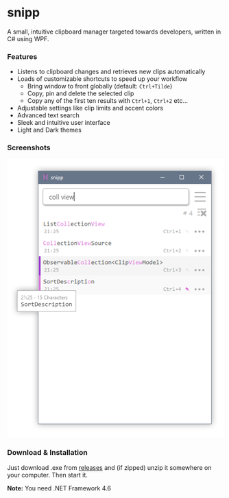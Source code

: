 ﻿# snipp

A small, intuitive clipboard manager targeted towards developers, written in C# using WPF.

### Features

* Listens to clipboard changes and retrieves new clips automatically
* Loads of customizable shortcuts to speed up your workflow
	- Bring window to front globally (default: `Ctrl+Tilde`)
	- Copy, pin and delete the selected clip
	- Copy any of the first ten results with `Ctrl+1`, `Ctrl+2` etc...
* Adjustable settings like clip limits and accent colors
* Advanced text search
* Sleek and intuitive user interface
* Light and Dark themes

### Screenshots

![snipp screenshot](.screenshots/screenshot-0.10.0.png)

### Download & Installation

Just download .exe from [releases](https://github.com/Schlechtwetterfront/snipp/releases) and (if zipped) unzip it somewhere on your computer. Then start it.

**Note:** You need .NET Framework 4.6

